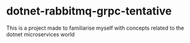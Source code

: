 # dotnet-rabbitmq-grpc-tentative
This is a project made to familiarise myself with concepts related to the dotnet microservices world
